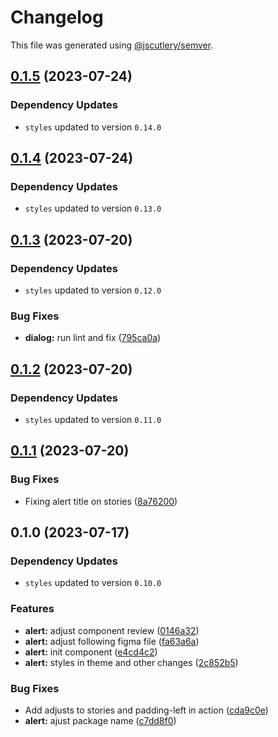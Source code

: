 # Changelog

This file was generated using [@jscutlery/semver](https://github.com/jscutlery/semver).

## [0.1.5](https://github.com/Novatics/novatics-ui/compare/alert-0.1.4...alert-0.1.5) (2023-07-24)

### Dependency Updates

* `styles` updated to version `0.14.0`
## [0.1.4](https://github.com/Novatics/novatics-ui/compare/alert-0.1.3...alert-0.1.4) (2023-07-24)

### Dependency Updates

* `styles` updated to version `0.13.0`
## [0.1.3](https://github.com/Novatics/novatics-ui/compare/alert-0.1.2...alert-0.1.3) (2023-07-20)

### Dependency Updates

* `styles` updated to version `0.12.0`

### Bug Fixes

* **dialog:** run lint and fix ([795ca0a](https://github.com/Novatics/novatics-ui/commit/795ca0a674ddebb3bb514216a223692086cb42a0))

## [0.1.2](https://github.com/Novatics/novatics-ui/compare/alert-0.1.1...alert-0.1.2) (2023-07-20)

### Dependency Updates

* `styles` updated to version `0.11.0`
## [0.1.1](https://github.com/Novatics/novatics-ui/compare/alert-0.1.0...alert-0.1.1) (2023-07-20)


### Bug Fixes

* Fixing alert title on stories ([8a76200](https://github.com/Novatics/novatics-ui/commit/8a76200cd57b12cba848ae68d4752de515801297))

## 0.1.0 (2023-07-17)

### Dependency Updates

* `styles` updated to version `0.10.0`

### Features

* **alert:** adjust component review ([0146a32](https://github.com/Novatics/novatics-ui/commit/0146a325f152440daf6e455c127e80b64ac3a63a))
* **alert:** adjust following figma file ([fa63a6a](https://github.com/Novatics/novatics-ui/commit/fa63a6aa4d5fd06d048b125f23d1c8a419a639c1))
* **alert:** init component ([e4cd4c2](https://github.com/Novatics/novatics-ui/commit/e4cd4c2a5261ad2dcf021206c6a05251def25d1c))
* **alert:** styles in theme and other changes ([2c852b5](https://github.com/Novatics/novatics-ui/commit/2c852b5738a5da03754d53050f8e3c4d296f90a1))


### Bug Fixes

* Add adjusts to stories and padding-left in action ([cda9c0e](https://github.com/Novatics/novatics-ui/commit/cda9c0e7a00a54f6f4eb0a12a6a6630b743f1bc0))
* **alert:** ajust package name ([c7dd8f0](https://github.com/Novatics/novatics-ui/commit/c7dd8f09c0546820bb8ca4bbc8a8faf657feda44))
